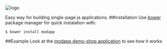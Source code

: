 ![logo](https://raw.github.com/holiber/modapp/master/logo.png)

Easy way for building single-page js applications.
##Installation
Use [bower](http://bower.io/) package manager for quick instalation with:

    $ bower install modapp

##Example
Look at the [modapp demo-shop application](https://github.com/holiber/modapp-demo-shop) to see how it works
